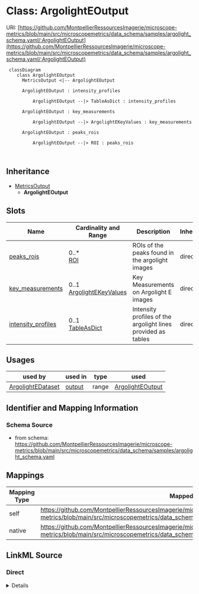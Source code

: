 # Class: ArgolightEOutput



URI: [https://github.com/MontpellierRessourcesImagerie/microscope-metrics/blob/main/src/microscopemetrics/data_schema/samples/argolight_schema.yaml/:ArgolightEOutput](https://github.com/MontpellierRessourcesImagerie/microscope-metrics/blob/main/src/microscopemetrics/data_schema/samples/argolight_schema.yaml/:ArgolightEOutput)




```mermaid
 classDiagram
    class ArgolightEOutput
      MetricsOutput <|-- ArgolightEOutput
      
      ArgolightEOutput : intensity_profiles
        
          ArgolightEOutput --|> TableAsDict : intensity_profiles
        
      ArgolightEOutput : key_measurements
        
          ArgolightEOutput --|> ArgolightEKeyValues : key_measurements
        
      ArgolightEOutput : peaks_rois
        
          ArgolightEOutput --|> ROI : peaks_rois
        
      
```





## Inheritance
* [MetricsOutput](MetricsOutput.md)
    * **ArgolightEOutput**



## Slots

| Name | Cardinality and Range | Description | Inheritance |
| ---  | --- | --- | --- |
| [peaks_rois](peaks_rois.md) | 0..* <br/> [ROI](ROI.md) | ROIs of the peaks found in the argolight images | direct |
| [key_measurements](key_measurements.md) | 0..1 <br/> [ArgolightEKeyValues](ArgolightEKeyValues.md) | Key Measurements on Argolight E images | direct |
| [intensity_profiles](intensity_profiles.md) | 0..1 <br/> [TableAsDict](TableAsDict.md) | Intensity profiles of the argolight lines provided as tables | direct |





## Usages

| used by | used in | type | used |
| ---  | --- | --- | --- |
| [ArgolightEDataset](ArgolightEDataset.md) | [output](output.md) | range | [ArgolightEOutput](ArgolightEOutput.md) |






## Identifier and Mapping Information







### Schema Source


* from schema: https://github.com/MontpellierRessourcesImagerie/microscope-metrics/blob/main/src/microscopemetrics/data_schema/samples/argolight_schema.yaml





## Mappings

| Mapping Type | Mapped Value |
| ---  | ---  |
| self | https://github.com/MontpellierRessourcesImagerie/microscope-metrics/blob/main/src/microscopemetrics/data_schema/samples/argolight_schema.yaml/:ArgolightEOutput |
| native | https://github.com/MontpellierRessourcesImagerie/microscope-metrics/blob/main/src/microscopemetrics/data_schema/samples/argolight_schema.yaml/:ArgolightEOutput |





## LinkML Source

<!-- TODO: investigate https://stackoverflow.com/questions/37606292/how-to-create-tabbed-code-blocks-in-mkdocs-or-sphinx -->

### Direct

<details>
```yaml
name: ArgolightEOutput
from_schema: https://github.com/MontpellierRessourcesImagerie/microscope-metrics/blob/main/src/microscopemetrics/data_schema/samples/argolight_schema.yaml
is_a: MetricsOutput
attributes:
  peaks_rois:
    name: peaks_rois
    description: ROIs of the peaks found in the argolight images
    from_schema: https://github.com/MontpellierRessourcesImagerie/microscope-metrics/blob/main/src/microscopemetrics/data_schema/samples/argolight_schema.yaml
    rank: 1000
    multivalued: true
    range: ROI
  key_measurements:
    name: key_measurements
    description: Key Measurements on Argolight E images
    from_schema: https://github.com/MontpellierRessourcesImagerie/microscope-metrics/blob/main/src/microscopemetrics/data_schema/samples/argolight_schema.yaml
    rank: 1000
    multivalued: false
    range: ArgolightEKeyValues
  intensity_profiles:
    name: intensity_profiles
    description: Intensity profiles of the argolight lines provided as tables. One
      table per channel
    from_schema: https://github.com/MontpellierRessourcesImagerie/microscope-metrics/blob/main/src/microscopemetrics/data_schema/samples/argolight_schema.yaml
    rank: 1000
    multivalued: false
    range: TableAsDict

```
</details>

### Induced

<details>
```yaml
name: ArgolightEOutput
from_schema: https://github.com/MontpellierRessourcesImagerie/microscope-metrics/blob/main/src/microscopemetrics/data_schema/samples/argolight_schema.yaml
is_a: MetricsOutput
attributes:
  peaks_rois:
    name: peaks_rois
    description: ROIs of the peaks found in the argolight images
    from_schema: https://github.com/MontpellierRessourcesImagerie/microscope-metrics/blob/main/src/microscopemetrics/data_schema/samples/argolight_schema.yaml
    rank: 1000
    multivalued: true
    alias: peaks_rois
    owner: ArgolightEOutput
    domain_of:
    - ArgolightEOutput
    range: ROI
  key_measurements:
    name: key_measurements
    description: Key Measurements on Argolight E images
    from_schema: https://github.com/MontpellierRessourcesImagerie/microscope-metrics/blob/main/src/microscopemetrics/data_schema/samples/argolight_schema.yaml
    rank: 1000
    multivalued: false
    alias: key_measurements
    owner: ArgolightEOutput
    domain_of:
    - ArgolightEOutput
    range: ArgolightEKeyValues
  intensity_profiles:
    name: intensity_profiles
    description: Intensity profiles of the argolight lines provided as tables. One
      table per channel
    from_schema: https://github.com/MontpellierRessourcesImagerie/microscope-metrics/blob/main/src/microscopemetrics/data_schema/samples/argolight_schema.yaml
    rank: 1000
    multivalued: false
    alias: intensity_profiles
    owner: ArgolightEOutput
    domain_of:
    - ArgolightEOutput
    range: TableAsDict

```
</details>